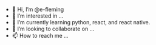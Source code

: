 - 👋 Hi, I’m @e-fleming
- 👀 I’m interested in ...
- 🌱 I’m currently learning python, react, and react native.
- 💞️ I’m looking to collaborate on ...
- 📫 How to reach me ...

<!---
e-fleming/e-fleming is a ✨ special ✨ repository because its `README.md` (this file) appears on your GitHub profile.
You can click the Preview link to take a look at your changes.
--->
